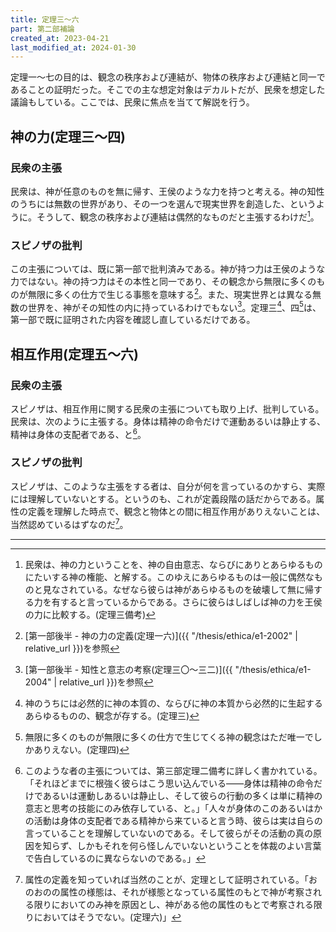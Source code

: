 ```yaml
---
title: 定理三～六
part: 第二部補論
created_at: 2023-04-21
last_modified_at: 2024-01-30
---
```


定理一～七の目的は、観念の秩序および連結が、物体の秩序および連結と同一であることの証明だった。そこでの主な想定対象はデカルトだが、民衆を想定した議論もしている。ここでは、民衆に焦点を当てて解説を行う。

## 神の力(定理三～四)

### 民衆の主張

民衆は、神が任意のものを無に帰す、王侯のような力を持つと考える。神の知性のうちには無数の世界があり、その一つを選んで現実世界を創造した、というように。そうして、観念の秩序および連結は偶然的なものだと主張するわけだ[^ref1]。

[^ref1]:民衆は、神の力ということを、神の自由意志、ならびにありとあらゆるものにたいする神の権能、と解する。このゆえにあらゆるものは一般に偶然なものと見なされている。なぜなら彼らは神があらゆるものを破壊して無に帰する力を有すると言っているからである。さらに彼らはしばしば神の力を王侯の力に比較する。(定理三備考)

### スピノザの批判

この主張については、既に第一部で批判済みである。神が持つ力は王侯のような力ではない。神の持つ力はその本性と同一であり、その観念から無限に多くのものが無限に多くの仕方で生じる事態を意味する[^ref2]。また、現実世界とは異なる無数の世界を、神がその知性の内に持っているわけでもない[^ref3]。定理三[^ref4]、四[^ref5]は、第一部で既に証明された内容を確認し直しているだけである。

[^ref2]:[第一部後半 - 神の力の定義(定理一六)]({{ "/thesis/ethica/e1-2002" | relative_url }})を参照

[^ref3]:[第一部後半 - 知性と意志の考察(定理三〇～三二)]({{ "/thesis/ethica/e1-2004" | relative_url }})を参照

[^ref4]:神のうちには必然的に神の本質の、ならびに神の本質から必然的に生起するあらゆるものの、観念が存する。(定理三)

[^ref5]:無限に多くのものが無限に多くの仕方で生じてくる神の観念はただ唯一でしかありえない。(定理四)

## 相互作用(定理五～六)

### 民衆の主張

スピノザは、相互作用に関する民衆の主張についても取り上げ、批判している。民衆は、次のように主張する。身体は精神の命令だけで運動あるいは静止する、精神は身体の支配者である、と[^ref6]。

[^ref6]:このような者の主張については、第三部定理二備考に詳しく書かれている。「それほどまでに根強く彼らはこう思い込んでいる――身体は精神の命令だけであるいは運動しあるいは静止し、そして彼らの行動の多くは単に精神の意志と思考の技能にのみ依存している、と。」「人々が身体のこのあるいはかの活動は身体の支配者である精神から来ていると言う時、彼らは実は自らの言っていることを理解していないのである。そして彼らがその活動の真の原因を知らず、しかもそれを何ら怪しんでいないということを体裁のよい言葉で告白しているのに異ならないのである。」

### スピノザの批判

スピノザは、このような主張をする者は、自分が何を言っているのかすら、実際には理解していないとする。というのも、これが定義段階の話だからである。属性の定義を理解した時点で、観念と物体との間に相互作用がありえないことは、当然認めているはずなのだ[^ref7]。

[^ref7]:属性の定義を知っていれば当然のことが、定理として証明されている。「おのおのの属性の様態は、それが様態となっている属性のもとで神が考察される限りにおいてのみ神を原因とし、神がある他の属性のもとで考察される限りにおいてはそうでない。(定理六)」

---